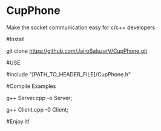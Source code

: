 # CupPhone

Make the socket communication easy for c/c++ developers

#Install

git clone https://github.com/JairoSalazarV/CupPhone.git

#USE

#include "[PATH_TO_HEADER_FILE]/CupPhone.h"

#Compile Examples

g++ Server.cpp -o Server;

g++ Client.cpp -0 Client;

#Enjoy it!
